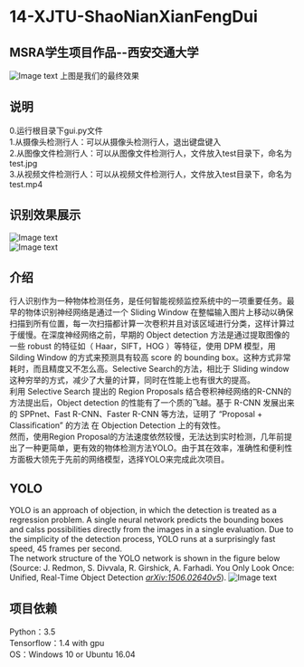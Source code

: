 # 14-XJTU-ShaoNianXianFengDui
## MSRA学生项目作品--西安交通大学
![Image text](https://github.com/WALKMAN2000/14-XJTU-ShaoNianXianFengDui/blob/master/demo_img/demo_img1.JPG)
上图是我们的最终效果

## 说明
0.运行根目录下gui.py文件</br>
1.从摄像头检测行人：可以从摄像头检测行人，退出键盘键入</br> 
2.从图像文件检测行人：可以从图像文件检测行人，文件放入test目录下，命名为test.jpg</br>
3.从视频文件检测行人：可以从视频文件检测行人，文件放入test目录下，命名为test.mp4</br>

## 识别效果展示
![Image text](https://github.com/WALKMAN2000/14-XJTU-ShaoNianXianFengDui/blob/master/demo_img/demo_img2.JPG)</br>
![Image text](https://github.com/WALKMAN2000/14-XJTU-ShaoNianXianFengDui/blob/master/demo_img/predictions.jpg)</br>

## 介绍
行人识别作为一种物体检测任务，是任何智能视频监控系统中的一项重要任务。最早的物体识别神经网络是通过一个 Sliding Window 在整幅输入图片上移动以确保扫描到所有位置，每一次扫描都计算一次卷积并且对该区域进行分类，这样计算过于缓慢。在深度神经网络之前，早期的 Object detection 方法是通过提取图像的一些 robust 的特征如（ Haar，SIFT，HOG ）等特征，使用 DPM 模型，用 Silding Window 的方式来预测具有较高 score 的 bounding box。这种方式非常耗时，而且精度又不怎么高。Selective Search的方法，相比于 Sliding window 这种穷举的方式，减少了大量的计算，同时在性能上也有很大的提高。</br>
利用 Selective Search 提出的 Region Proposals 结合卷积神经网络的R-CNN的方法提出后，Object detection 的性能有了一个质的飞越。基于 R-CNN 发展出来的 SPPnet、Fast R-CNN、Faster R-CNN 等方法，证明了 “Proposal + Classification” 的方法 在 Objection Detection 上的有效性。</br>
然而，使用Region Proposal的方法速度依然较慢，无法达到实时检测，几年前提出了一种更简单，更有效的物体检测方法YOLO。由于其在效率，准确性和便利性方面极大领先于先前的网络模型，选择YOLO来完成此次项目。</br>
## YOLO
YOLO is an approach of objection, in which the detection is treated as a regression problem. A single neural network predicts the bounding boxes and calss possibilities directly from the images in a single evaluation. Due to the simplicity of the detection process, YOLO runs at a surprisingly fast speed, 45 frames per second.</br>
The network structure of the YOLO network is shown in the figure below (Source: J. Redmon, S. Divvala, R. Girshick, A. Farhadi. You Only Look Once: Unified, Real-Time Object Detection [*arXiv:1506.02640v5*](https://arxiv.org/abs/1506.02640v5)).
![Image text](https://github.com/WALKMAN2000/14-XJTU-ShaoNianXianFengDui/blob/master/demo_img/YOLO_architecture.jpg)

## 项目依赖
Python：3.5</br>
Tensorflow：1.4 with gpu</br>
OS：Windows 10 or Ubuntu 16.04</br>

